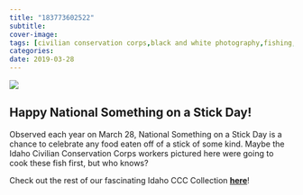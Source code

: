 ```yaml
---
title: "183773602522"
subtitle: 
cover-image: 
tags: [civilian conservation corps,black and white photography,fishing,libraries,digital humanities,photography,us history]
categories: 
date: 2019-03-28
---
```


<p><img class="img-fluid" class="img-fluid"  src="https://www.lib.uidaho.edu/digital/objects/uidahodigital/183773602522.jpg " /></p>
<div class="caption">
 <h2>Happy National Something on a Stick Day!</h2>
 <p> Observed each year on March 28, National Something on a Stick Day is a chance to celebrate any food eaten off of a stick of some kind. Maybe the Idaho Civilian Conservation Corps workers pictured here were going to cook these fish first, but who knows?&nbsp;</p>
 <p>Check out the rest of our fascinating Idaho CCC Collection <a href="https://www.lib.uidaho.edu/digital/cccidaho/?_ga=2.97119263.1469856781.1553529782-1444173958.1537831545" target="_blank"><b>here</b></a>!&nbsp;</p> 
</div>
